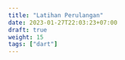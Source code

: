 ```yaml
---
title: "Latihan Perulangan"
date: 2023-01-27T22:03:23+07:00
draft: true
weight: 15
tags: ["dart"]
---
```


